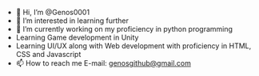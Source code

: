 - 👋 Hi, I’m @Genos0001
- 👀 I’m interested in learning further
- 🌱 I’m currently working on my proficiency in python programming
- Learning Game development in Unity
- Learning UI/UX along with Web development with proficiency in HTML, CSS and Javascript
- 📫 How to reach me  E-mail: genosgithub@gmail.com

<!---
Genos0001/Genos0001 is a ✨ special ✨ repository because its `README.md` (this file) appears on your GitHub profile.
You can click the Preview link to take a look at your changes.
--->
